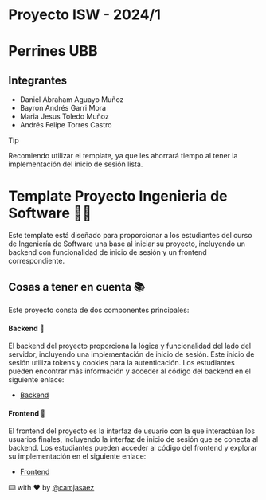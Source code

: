 # Proyecto ISW - 2024/1
# Perrines UBB

## Integrantes

- Daniel Abraham Aguayo Muñoz
- Bayron Andrés Garri Mora
- Maria Jesus Toledo Muñoz
- Andrés Felipe Torres Castro









> [!TIP]
> Recomiendo utilizar el template, ya que les ahorrará tiempo al tener la implementación del inicio de sesión lista.
# Template Proyecto Ingenieria de Software 👨‍💻

Este template está diseñado para proporcionar a los estudiantes del curso de Ingeniería de Software una base al iniciar su proyecto, incluyendo un backend con funcionalidad de inicio de sesión y un frontend correspondiente.

## Cosas a tener en cuenta 📚

Este proyecto consta de dos componentes principales:

#### Backend 🚀

El backend del proyecto proporciona la lógica y funcionalidad del lado del servidor, incluyendo una implementación de inicio de sesión. Este inicio de sesión utiliza tokens y cookies para la autenticación. Los estudiantes pueden encontrar más información y acceder al código del backend en el siguiente enlace:

- [Backend](./backend/)

#### Frontend 🚀

El frontend del proyecto es la interfaz de usuario con la que interactúan los usuarios finales, incluyendo la interfaz de inicio de sesión que se conecta al backend. Los estudiantes pueden acceder al código del frontend y explorar su implementación en el siguiente enlace:

- [Frontend](./frontend)

⌨️ with ❤️ by [@camjasaez](https://github.com/camjasaez)
